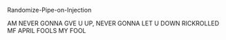 
Randomize-Pipe-on-Injection

AM NEVER GONNA GVE U UP, NEVER GONNA LET U DOWN
RICKROLLED MF APRIL FOOLS MY FOOL
